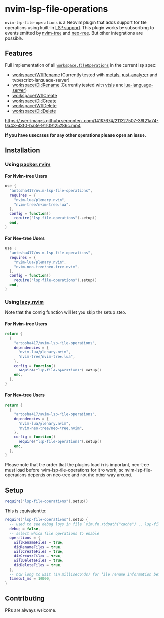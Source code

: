 # nvim-lsp-file-operations

`nvim-lsp-file-operations` is a Neovim plugin that adds support for file operations using built-in [LSP
support](https://neovim.io/doc/user/lsp.html).
This plugin works by subscribing to events emitted by [nvim-tree](https://github.com/nvim-tree/nvim-tree.lua)
and [neo-tree](https://github.com/nvim-neo-tree/neo-tree.nvim). But other integrations are possible.

## Features

Full implementation of all [`workspace.fileOperations`](https://microsoft.github.io/language-server-protocol/specifications/lsp/3.17/specification/) in the current lsp spec:

- [workspace/WillRename](https://microsoft.github.io/language-server-protocol/specifications/lsp/3.17/specification/#workspace_willRenameFiles) (Currently tested with [metals](https://scalameta.org/metals/), [rust-analyzer](https://rust-analyzer.github.io/) and [typescript-language-server](https://github.com/typescript-language-server/typescript-language-server))
- [workspace/DidRename](https://microsoft.github.io/language-server-protocol/specifications/lsp/3.17/specification/#workspace_didRenameFiles) (Currently tested with [vtsls](https://github.com/yioneko/vtsls) and [lua-language-server](https://github.com/LuaLS/lua-language-server))
- [workspace/WillCreate](https://microsoft.github.io/language-server-protocol/specifications/lsp/3.17/specification/#workspace_willCreateFiles)
- [workspace/DidCreate](https://microsoft.github.io/language-server-protocol/specifications/lsp/3.17/specification/#workspace_didCreateFiles)
- [workspace/WillDelete](https://microsoft.github.io/language-server-protocol/specifications/lsp/3.17/specification/#workspace_willDeleteFiles)
- [workspace/DidDelete](https://microsoft.github.io/language-server-protocol/specifications/lsp/3.17/specification/#workspace_didDeleteFiles)

https://user-images.githubusercontent.com/14187674/211327507-39f21a74-0a43-43f0-ba3e-91109125286c.mp4

**If you have usecases for any other operations please open an issue.**

## Installation

### Using [packer.nvim](https://github.com/wbthomason/packer.nvim)

#### For Nvim-tree Users

```lua
use {
  "antosha417/nvim-lsp-file-operations",
  requires = {
    "nvim-lua/plenary.nvim",
    "nvim-tree/nvim-tree.lua",
  },
  config = function()
    require("lsp-file-operations").setup()
  end,
}
```

#### For Neo-tree Users

```lua
use {
  "antosha417/nvim-lsp-file-operations",
  requires = {
    "nvim-lua/plenary.nvim",
    "nvim-neo-tree/neo-tree.nvim",
  },
  config = function()
    require("lsp-file-operations").setup()
  end,
}
```

### Using [lazy.nvim](https://github.com/folke/lazy.nvim)

Note that the config function will let you skip the setup step.

#### For Nvim-tree Users

```lua
return {
  {
    "antosha417/nvim-lsp-file-operations",
    dependencies = {
      "nvim-lua/plenary.nvim",
      "nvim-tree/nvim-tree.lua",
    },
    config = function()
      require("lsp-file-operations").setup()
    end,
  },
}
```

#### For Neo-tree Users

```lua
return {
  {
    "antosha417/nvim-lsp-file-operations",
    dependencies = {
      "nvim-lua/plenary.nvim",
      "nvim-neo-tree/neo-tree.nvim",
    },
    config = function()
      require("lsp-file-operations").setup()
    end,
  },
}
```

Please note that the order that the plugins load in is important, neo-tree must load before
nvim-lsp-file-operations for it to work, so nvim-lsp-file-operations depends on neo-tree and not the other way
around.

## Setup

```lua
require("lsp-file-operations").setup()
```

This is equivalent to:

```lua
require("lsp-file-operations").setup {
  -- used to see debug logs in file `vim.fn.stdpath("cache") .. lsp-file-operations.log`
  debug = false,
  -- select which file operations to enable
  operations = {
    willRenameFiles = true,
    didRenameFiles = true,
    willCreateFiles = true,
    didCreateFiles = true,
    willDeleteFiles = true,
    didDeleteFiles = true,
  },
  -- how long to wait (in milliseconds) for file rename information before cancelling
  timeout_ms = 10000,
}
```

## Contributing

PRs are always welcome.

<!-- vim: set ft=markdown: -->